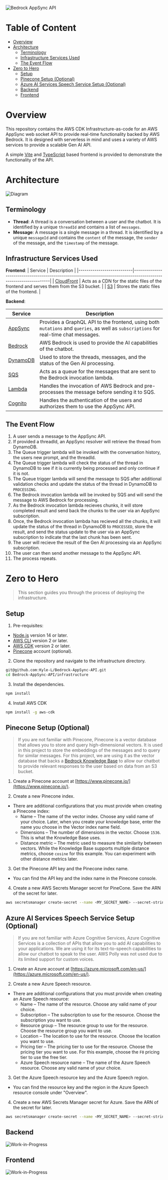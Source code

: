 ![Bedrock AppSync API](docs/header.png)

# Table of Content <!-- omit in toc -->
- [Overview](#overview)
- [Architecture](#architecture)
  - [Terminology](#terminology)
  - [Infrastructure Services Used](#infrastructure-services-used)
  - [The Event Flow](#the-event-flow)
- [Zero to Hero](#zero-to-hero)
  - [Setup](#setup)
  - [Pinecone Setup (Optional)](#pinecone-setup-optional)
  - [Azure AI Services Speech Service Setup (Optional)](#azure-ai-services-speech-service-setup-optional)
  - [Backend](#backend)
  - [Frontend](#frontend)


# Overview
This repository contains the AWS CDK Infrastructure-as-code for an AWS AppSync web socket API to provide real-time functionality backed by AWS Bedrock. It is designed with serverless in mind and uses a variety of AWS services to provide a scalable Gen AI API.

A simple [Vite](https://vitejs.dev/) and [TypeScript](https://www.typescriptlang.org/) based frontend is provided to demonstrate the functionality of the API.

# Architecture
![Diagram](./docs/diagram.svg)

## Terminology
- **Thread**: A thread is a conversation between a user and the chatbot. It is identified by a unique `threadId` and contains a list of `messages`.
- **Message**: A message is a single message in a thread. It is identified by a unique `messageId` and contains the `content` of the message, the `sender` of the message, and the `timestamp` of the message.

## Infrastructure Services Used

**Frontend**:
| Service                   | Description                                                                                                      |
|---------------------------|------------------------------------------------------------------------------------------------------------------|
| [CloudFront](https://aws.amazon.com/cloudfront/)  | Acts as a CDN for the static files of the frontend and serves them from the S3 bucket.                           |
| [S3](https://aws.amazon.com/s3/)                   | Stores the static files of the frontend.                                                                         |

**Backend**:

| Service                   | Description                                                                                                      |
|---------------------------|------------------------------------------------------------------------------------------------------------------|
| [AppSync](https://aws.amazon.com/appsync/)         | Provides a GraphQL API to the frontend, using both `mutations` and `queries`, as well as `subscriptions` for real-time chat messages. |
| [Bedrock](https://aws.amazon.com/bedrock/)         | AWS Bedrock is used to provide the AI capabilities of the chatbot.                                                |
| [DynamoDB](https://aws.amazon.com/dynamodb/)       | Used to store the threads, messages, and the status of the Gen AI processing.                                     |
| [SQS](https://aws.amazon.com/sqs/)                 | Acts as a queue for the messages that are sent to the Bedrock invocation lambda.                                  |
| [Lambda](https://aws.amazon.com/lambda/)           | Handles the invocation of AWS Bedrock and pre-processes the message before sending it to SQS.                     |
| [Cognito](https://aws.amazon.com/cognito/)         | Handles the authentication of the users and authorizes them to use the AppSync API.                                |

## The Event Flow

1. A user sends a message to the AppSync API.
2. If provided a threadId, an AppSync resolver will retrieve the thread from DynamoDB.
3. The Queue trigger lambda will be invoked with the conversation history, the users new prompt, and the threadId.
4. The Queue trigger lambda will check the status of the thread in DynamoDB to see if it is currently being processed and only continue if it is not.
5. The Queue trigger lambda will send the message to SQS after additional validation checks and update the status of the thread in DynamoDB to `PROCESSING`.
6. The Bedrock invocation lambda will be invoked by SQS and will send the message to AWS Bedrock for processing.
7. As the Bedrock invocation lambda recieves chunks, it will store completed result and send back the chunks to the user via an AppSync subscription.
8. Once, the Bedrock invocation lambda has recieved all the chunks, it will update the status of the thread in DynamoDB to `PROCESSED`, store the result, and send the status update to the user via an AppSync subscription to indicate that the last chunk has been sent.
9. The user will recieve the result of the Gen AI processing via an AppSync subscription.
10. The user can then send another message to the AppSync API.
11. The process repeats.

# Zero to Hero
> This section guides you through the process of deploying the infrastructure.

## Setup

1. Pre-requisites:
  - [Node.js](https://nodejs.org/en/) version 14 or later.
  - [AWS CLI](https://aws.amazon.com/cli/) version 2 or later.
  - [AWS CDK](https://docs.aws.amazon.com/cdk/latest/guide/getting_started.html) version 2 or later.
  - [Pinecone](https://www.pinecone.io/) account (optional).

2. Clone the repository and navigate to the infrastructure directory.
```bash
git@github.com:Kyle-L/Bedrock-AppSync-API.git 
cd Bedrock-AppSync-API/infrastructure
```

3. Install the dependencies.
```bash
npm install
```

4. Install AWS CDK
```bash
npm install -g aws-cdk
```

## Pinecone Setup (Optional)
> If you are not familiar with Pinecone, Pinecone is a vector database that allows you to store and query high-dimensional vectors. It is used in this project to store the embeddings of the messages and to query for similar messages.
> For this project, we are using it as the vector database that backs a [Bedrock Knowledge Base](https://docs.aws.amazon.com/bedrock/latest/userguide/knowledge-base.html) to allow our chatbot to provide relevant responses to the user based on data from an S3 bucket.

1. Create a Pinecone account at [https://www.pinecone.io/](https://www.pinecone.io/).

2. Create a new Pinecone index.
  - There are additional configurations that you must provide when creating a Pinecone index:
    - Name – The name of the vector index. Choose any valid name of your choice. Later, when you create your knowledge base, enter the name you choose in the Vector index name field.
    - Dimensions – The number of dimensions in the vector. Choose `1536`. This is what the Knowledge Base uses.
    - Distance metric – The metric used to measure the similarity between vectors. While the Knowledge Base supports multiple distance metrics, choose `cosine` for this example. You can experiment with other distance metrics later.

3. Get the Pinecone API key and the Pinecone index name.
  - You can find the API key and the index name in the Pinecone console.

4. Create a new AWS Secrets Manager secret for PineCone. Save the ARN of the secret for later.
```sh 
aws secretsmanager create-secret --name <MY_SECRET_NAME> --secret-string '{"apiKey":"<MY_API_KEY>"}'
```

## Azure AI Services Speech Service Setup (Optional)
> If you are not familiar with Azure Cognitive Services, Azure Cognitive Services is a collection of APIs that allow you to add AI capabilities to your applications. We are using it for its text-to-speech capabilities to allow our chatbot to speak to the user. AWS Polly was not used due to its limited support for custom voices.

1. Create an Azure account at [https://azure.microsoft.com/en-us/](https://azure.microsoft.com/en-us/).

2. Create a new Azure Speech resource.
  - There are additional configurations that you must provide when creating an Azure Speech resource:
    - Name – The name of the resource. Choose any valid name of your choice.
    - Subscription – The subscription to use for the resource. Choose the subscription you want to use.
    - Resource group – The resource group to use for the resource. Choose the resource group you want to use.
    - Location – The location to use for the resource. Choose the location you want to use.
    - Pricing tier – The pricing tier to use for the resource. Choose the pricing tier you want to use. For this example, choose the `F0` pricing tier to use the free tier.
    - Azure Speech resource name – The name of the Azure Speech resource. Choose any valid name of your choice.

3. Get the Azure Speech resource key and the Azure Speech region.
  - You can find the resource key and the region in the Azure Speech resource console under "Overview".

4. Create a new AWS Secrets Manager secret for Azure. Save the ARN of the secret for later.
```sh 
aws secretsmanager create-secret --name <MY_SECRET_NAME> --secret-string '{"region":"<MY_REGION>","key":"<MY_SUBSCRIPTION_KEY>"}'
```


## Backend
![Work-in-Progress](docs/wip.jpg)

## Frontend
![Work-in-Progress](docs/wip.jpg)